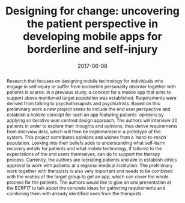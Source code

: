 ---
abstract: Research that focuses on designing mobile technology for individuals who
  engage in self-injury or suffer from borderline personality disorder together with
  patients is scarce. In a previous study, a concept for a mobile app that aims to
  support above mentioned target population was established. Requirements were derived
  from talking to psychotherapists and psychiatrists. Based on this preliminary work
  a new project seeks to include the end user perspective and establish a holistic
  concept for such an app featuring patients´ opinions by applying an iterative user
  centred design approach. The authors will interview 20 patients in order to explore
  their thoughts and opinions, thus derive requirements from interview data, which
  will then be implemented in a prototype of the system. This project contributes
  opinions and wishes from a `hard-to-reach´ population. Looking into their beliefs
  adds to understanding what self-harm recovery entails for patients and what mobile
  technology, if tailored to the expectations of the end users themselves, can do
  to support the therapy process. Currently, the authors are recruiting patients and
  aim to establish ethics approval to work with patients at a regional medical institution.
  The preliminary work together with therapists is also very important and needs to
  be combined with the wishes of the target group to get an app, which can cover the
  whole process for the patients. The authors would like to give an oral presentation
  at the ECRF17 to talk about the concrete ideas for gathering requirements and combining
  them with already identified ones from the therapists.
authors:
- Nadja Lederer
- Beshoy Tadros
- René Baranyi
- Thomas Grechenig
date: '2017-06-08'
featured: false
links:
- name: Publik
  url: https://publik.tuwien.ac.at/showentry.php?ID=267878&lang=1
publication_types:
- '0'
publishDate: '2017-06-08'
title: 'Designing for change: uncovering the patient perspective in developing mobile
  apps for borderline and self-injury'
url_pdf: ''
---